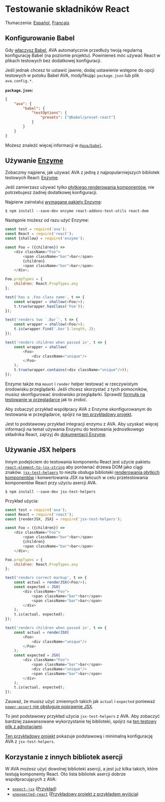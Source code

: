 # Testowanie składników React

Tłumaczenia: [Español](https://github.com/avajs/ava-docs/blob/master/es_ES/docs/recipes/react.md), [Français](https://github.com/avajs/ava-docs/blob/master/fr_FR/docs/recipes/react.md)

## Konfigurowanie Babel

Gdy [włączysz Babel](https://github.com/avajs/babel), AVA automatycznie przedłuży twoją regularną konfigurację Babel (na poziomie projektu). Powinieneś móc używać React w plikach testowych bez dodatkowej konfiguracji.

Jeśli jednak chcesz to ustawić jawnie, dodaj ustawienie wstępne do opcji testowych w potoku Babel AVA, modyfikując `package.json` lub plik `ava.config.*`.

**`package.json`:**

```json
{
	"ava": {
		"babel": {
			"testOptions": {
				"presets": ["@babel/preset-react"]
			}
		}
	}
}
```

Możesz znaleźć więcej informacji w [`@ava/babel`](https://github.com/avajs/babel).

## Używanie [Enzyme](https://github.com/airbnb/enzyme)

Zobaczmy najpierw, jak używać AVA z jedną z najpopularniejszych bibliotek testowych React: [Enzyme](https://github.com/airbnb/enzyme).

Jeśli zamierzasz używać tylko [płytkiego renderowania komponentów](https://facebook.github.io/react/docs/test-utils.html#shallow-rendering), nie potrzebujesz żadnej dodatkowej konfiguracji.

Najpierw zainstaluj [wymagane pakiety Enzyme](https://github.com/airbnb/enzyme/#installation):

```console
$ npm install --save-dev enzyme react-addons-test-utils react-dom
```

Następnie możesz od razu użyć Enzyme:

```js
const test = require('ava');
const React = require('react');
const {shallow} = require('enzyme');

const Foo = ({children}) =>
	<div className="Foo">
		<span className="bar">bar</span>
		{children}
		<span className="bar">bar</span>
	</div>;

Foo.propTypes = {
	children: React.PropTypes.any
};

test('has a .Foo class name', t => {
	const wrapper = shallow(<Foo/>);
	t.true(wrapper.hasClass('Foo'));
});

test('renders two `.Bar`', t => {
	const wrapper = shallow(<Foo/>);
	t.is(wrapper.find('.bar').length, 2);
});

test('renders children when passed in', t => {
	const wrapper = shallow(
		<Foo>
			<div className="unique"/>
		</Foo>
	);
	t.true(wrapper.contains(<div className="unique"/>));
});
```

Enzyme także ma `mount` i `render` helper testować w rzeczywistym środowisku przeglądarki. Jeśli chcesz skorzystać z tych pomocników, musisz skonfigurować środowisko przeglądarki. Sprawdź [formuła na testowanie w przeglądarce](https://github.com/avajs/ava/raw/main/docs/recipes/browser-testing.md) jak to zrobić.

Aby zobaczyć przykład współpracy AVA z Enzyme skonfigurowanym do testowania w przeglądarce, spójrz na [ten przykładowy projekt](https://github.com/adriantoine/ava-enzyme-demo).

Jest to podstawowy przykład integracji enzymu z AVA. Aby uzyskać więcej informacji na temat używania Enzymu do testowania jednostkowego składnika React, zajrzyj do [dokumentacji Enzyme](http://airbnb.io/enzyme/).

## Używanie JSX helpers

Innym podejściem do testowania komponentu React jest użycie pakietu [`react-element-to-jsx-string`](https://github.com/algolia/react-element-to-jsx-string) aby porównać drzewa DOM jako ciągi znaków. [`jsx-test-helpers`](https://github.com/MoOx/jsx-test-helpers) to niezła obsługa biblioteki [renderowania płytkich komponentów](https://facebook.github.io/react/docs/test-utils.html#shallow-rendering) i konwertowania JSX na łańcuch w celu przetestowania komponentów React przy użyciu asercji AVA.

```console
$ npm install --save-dev jsx-test-helpers
```

Przykład użycia:

```js
const test = require('ava');
const React = require('react');
const {renderJSX, JSX} = require('jsx-test-helpers');

const Foo = ({children}) =>
	<div className="Foo">
		<span className="bar">bar</span>
		{children}
		<span className="bar">bar</span>
	</div>;

Foo.propTypes = {
	children: React.PropTypes.any
};

test('renders correct markup', t => {
	const actual = renderJSX(<Foo/>);
	const expected = JSX(
		<div className="Foo">
			<span className="bar">bar</span>
			<span className="bar">bar</span>
		</div>
	);
	t.is(actual, expected);
});

test('renders children when passed in', t => {
	const actual = renderJSX(
		<Foo>
			<div className="unique"/>
		</Foo>
	);
	const expected = JSX(
		<div className="Foo">
			<span className="bar">bar</span>
			<div className="unique"/>
			<span className="bar">bar</span>
		</div>
	);
	t.is(actual, expected);
});
```

Zauważ, że musisz użyć zmiennych takich jak `actual` i `expected` ponieważ [`power-assert` nie obsługuje poprawnie JSX](https://github.com/power-assert-js/power-assert/issues/34).

To jest podstawowy przykład użycia `jsx-test-helpers` z AVA. Aby zobaczyć bardziej zaawansowane wykorzystanie tej biblioteki, spójrz na [ten testowy plik z adnotacjami](https://github.com/MoOx/jsx-test-helpers/blob/master/src/__tests__/index.js).

[Ten przykładowy projekt](https://github.com/MoOx/jsx-test-helpers) pokazuje podstawową i minimalną konfigurację AVA z `jsx-test-helpers`.

## Korzystanie z innych bibliotek asercji

W AVA możesz użyć dowolnej biblioteki asercji, a jest już kilka takich, które testują komponenty React. Oto lista bibliotek asercji dobrze współpracujących z AVA:

- [`expect-jsx`](https://github.com/algolia/expect-jsx) ([Przykład](https://github.com/avajs/ava/issues/186#issuecomment-161317068))
- [`unexpected-react`](https://github.com/bruderstein/unexpected-react) ([Przykładowy projekt z przykładem wyjścia](https://github.com/adriantoine/ava-unexpected-react-demo))
